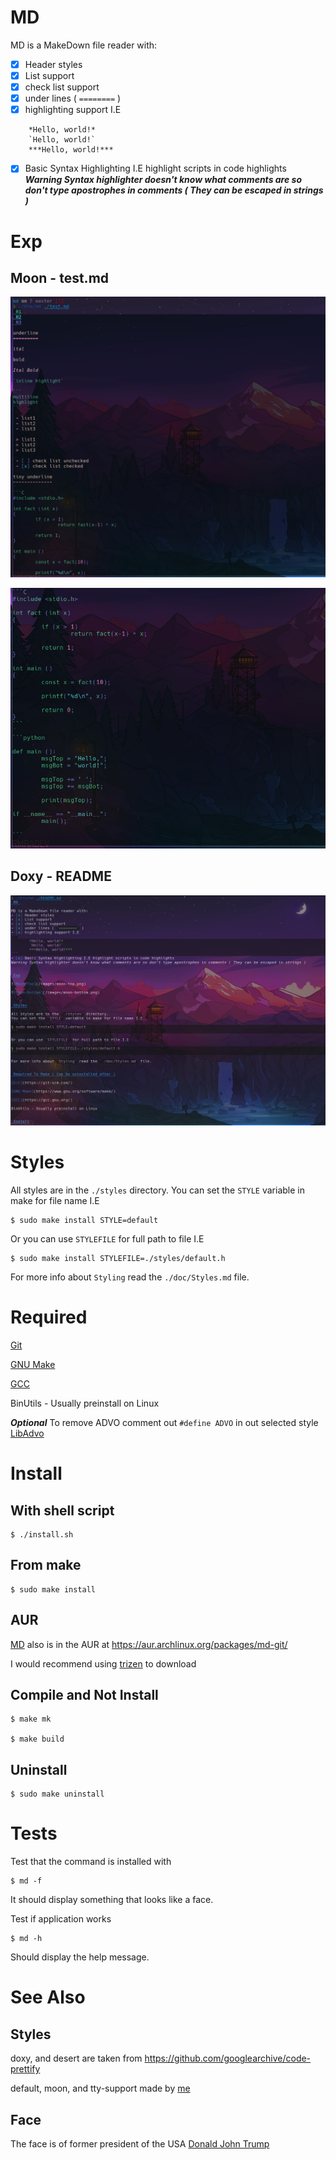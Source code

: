 # MD 

MD is a MakeDown file reader with:
- [x] Header styles
- [x] List support
- [x] check list support
- [x] under lines ( `========` )
- [x] highlighting support I.E
```
	*Hello, world!*
	`Hello, world!`
	***Hello, world!***
```
- [x] Basic Syntax Highlighting I.E highlight scripts in code highlights
***Warning Syntax highlighter doesn't know what comments are so don't type apostrophes in comments ( They can be escaped in strings )***


# Exp

## Moon - test.md

![Moon-Top](/images/moon-top.png)

![Moon-Bottom](/images/moon-bottom.png)

## Doxy - README

![doxy](/images/doxy.png)

# Styles

All styles are in the `./styles` directory. 
You can set the `STYLE` variable in make for file name I.E
```
$ sudo make install STYLE=default
```

Or you can use `STYLEFILE` for full path to file I.E
```
$ sudo make install STYLEFILE=./styles/default.h
```

For more info about `Styling` read the `./doc/Styles.md` file.


# Required

[Git](https://git-scm.com/)

[GNU Make](https://www.gnu.org/software/make/)

[GCC](https://gcc.gnu.org/)

BinUtils - Usually preinstall on Linux

***Optional***
To remove ADVO comment out `#define ADVO` in out selected style
[LibAdvo](https://github.com/Noah-Arcouette/advo)


# Install

## With shell script
```
$ ./install.sh
```

## From make
```
$ sudo make install
```

## AUR

[MD](https://aur.archlinux.org/packages/md-git/) also is in the AUR at https://aur.archlinux.org/packages/md-git/

I would recommend using [trizen](https://github.com/trizen/trizen) to download

## Compile and Not Install
```
$ make mk

$ make build
```

## Uninstall

```
$ sudo make uninstall
```

# Tests

Test that the command is installed with

```
$ md -f
```

It should display something that looks like a face.


Test if application works

```
$ md -h
```

Should display the help message.


# See Also

## Styles 

doxy, and desert are taken from https://github.com/googlearchive/code-prettify

default, moon, and tty-support made by [me](https://github.com/Noah-Arcouette/)


## Face

The face is of former president of the USA [Donald John Trump](https://www.donaldjtrump.com/)
